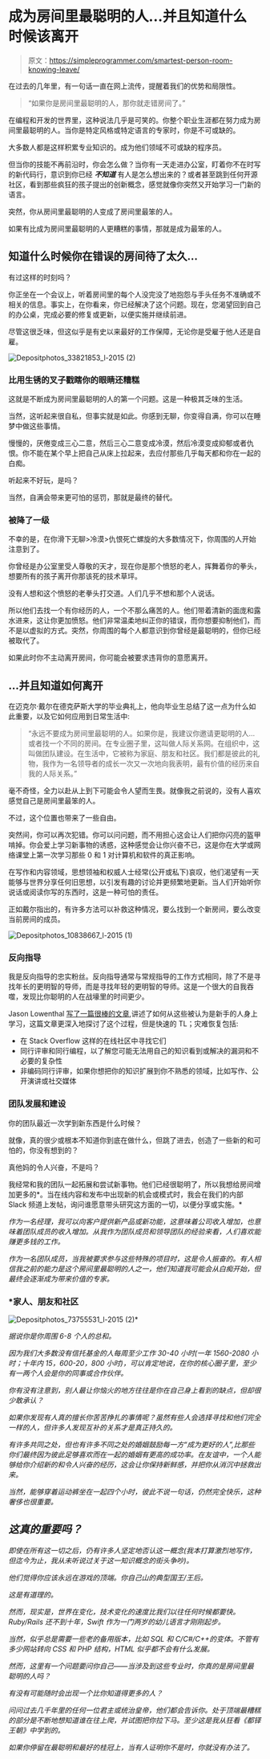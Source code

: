 # 成为房间里最聪明的人…并且知道什么时候该离开

> 原文：<https://simpleprogrammer.com/smartest-person-room-knowing-leave/>

在过去的几年里，有一句话一直在网上流传，提醒着我们的优势和局限性。

> “如果你是房间里最聪明的人，那你就走错房间了。”

在编程和开发的世界里，这种说法几乎是可笑的。你整个职业生涯都在努力成为房间里最聪明的人。当你是特定风格或特定语言的专家时，你是不可或缺的。

大多数人都是这样积累专业知识的。成为他们领域不可或缺的程序员。

但当你的技能不再前沿时，你会怎么做？当你有一天走进办公室，盯着你不在时写的新代码行，意识到你已经 ***不知道*** 有人是怎么想出来的？或者甚至跳到任何开源社区，看到那些疯狂的孩子提出的创新概念，感觉就像你突然又开始学习一门新的语言。

突然，你从房间里最聪明的人变成了房间里最笨的人。

如果有比成为房间里最聪明的人更糟糕的事情，那就是成为最笨的人。

## 知道什么时候你在错误的房间待了太久…

有过这样的时刻吗？

你正坐在一个会议上，听着房间里的每个人没完没了地抱怨与手头任务不准确或不相关的信息。事实上，在你看来，你已经解决了这个问题。现在，您渴望回到自己的办公桌，完成必要的修复或更新，以便实施并继续前进。

尽管这很乏味，但这似乎是有史以来最好的工作保障，无论你是受雇于他人还是自雇。

![Depositphotos_33821853_l-2015 (2)](img/aaf611f5e3811dac774e94d60033e241.png)

### 比用生锈的叉子戳瞎你的眼睛还糟糕

这就是不断成为房间里最聪明的人的第一个问题。这是一种极其乏味的生活。

当然，这听起来很自私，但事实就是如此。你感到无聊，你变得自满，你可以在睡梦中做这些事情。

慢慢的，厌倦变成三心二意，然后三心二意变成冷漠，然后冷漠变成抑郁或者仇恨。你不能在某个早上把自己从床上拉起来，去应付那些几乎每天都和你在一起的白痴。

听起来不好玩，是吗？

当然，自满会带来更可怕的惩罚，那就是最终的替代。

### 被降了一级

不幸的是，在你滑下无聊>冷漠>仇恨死亡螺旋的大多数情况下，你周围的人开始注意到了。

你曾经是办公室里受人尊敬的天才，现在你是那个愤怒的老人，挥舞着你的拳头，想要所有的孩子离开你那该死的技术草坪。

没有人想和这个愤怒的老拳头打交道。人们几乎不想和那个人说话。

所以他们去找一个有你经历的人，一个不那么痛苦的人。他们带着清新的面庞和露水进来，这让你更加愤怒。他们非常温柔地纠正你的错误，而你想要抑制他们，而不是以虚拟的方式。突然，你周围的每个人都意识到你曾经是最聪明的，但你已经被取代了。

如果此时你不主动离开房间，你可能会被要求违背你的意愿离开。

## …并且知道如何离开

在迈克尔·戴尔在德克萨斯大学的毕业典礼上，他向毕业生总结了这一点为什么如此重要，以及它如何应用到日常生活中:

> “永远不要成为房间里最聪明的人。如果你是，我建议你邀请更聪明的人…或者找一个不同的房间。在专业圈子里，这叫做人际关系网。在组织中，这叫做团队建设。在生活中，它被称为家庭、朋友和社区。我们都是彼此的礼物，我作为一名领导者的成长一次又一次地向我表明，最有价值的经历来自我的人际关系。”

毫不奇怪，全力以赴从上到下可能会令人望而生畏。就像我之前说的，没有人喜欢感觉自己是房间里最笨的人。

不过，这个位置也带来了一些自由。

突然间，你可以再次犯错。你可以问问题，而不用担心这会让人们把你闪亮的盔甲啃掉。你会爱上学习新事物的诱惑，这种感觉会让你兴奋不已，这是你在大学或网络课堂上第一次学习那些 0 和 1 对计算机和软件的真正影响。

在写作和内容领域，思想领袖和权威人士经常(公开或私下)哀叹，他们渴望有一天能够与世界分享任何旧思想，以引发有趣的讨论并更频繁地更新。当人们开始听你说话或阅读你写的东西时，这是一种可怕的责任。

正如戴尔指出的，有许多方法可以补救这种情况，要么找到一个新房间，要么改变当前房间的成员。

![Depositphotos_10838667_l-2015 (1)](img/458ebecd9451c8dca6ec60218869579e.png)

### 反向指导

我是反向指导的忠实粉丝。反向指导通常与常规指导的工作方式相同，除了不是寻找年长的更明智的导师，而是寻找年轻的更明智的导师。这是一个很大的自我吞噬，发现比你聪明的人在战壕里的时间更少。

Jason Lowenthal [写了一篇很棒的文章](https://simpleprogrammer.com/2015/10/16/how-to-learn-from-a-novice/),讲述了如何从这些被认为是新手的人身上学习，这篇文章更深入地探讨了这个过程，但是快速的 TL；灾难恢复包括:

*   在 Stack Overflow 这样的在线社区中寻找它们
*   同行评审和同行编程，以了解您可能无法用自己的知识看到或解决的漏洞和不必要的复杂性
*   非编码同行评审，如果你想把你的知识扩展到你不熟悉的领域，比如写作、公开演讲或社交媒体

### 团队发展和建设

你的团队最近一次学到新东西是什么时候？

就像，真的很少或根本不知道你到底在做什么，但跳了进去，创造了一些新的和可怕的，你没有想到的？

真他妈的令人兴奋，不是吗？

我经常和我的团队一起拓展和尝试新事物。他们已经很聪明了，所以我想给房间增加更多的*。当在线内容和发布中出现新的机会或模式时，我会在我们的内部 Slack 频道上发帖，询问谁愿意带头研究这方面的一切，以便分享或实施。*

*作为一名经理，我可以向客户提供新产品或新功能，这意味着公司收入增加，也意味着团队成员的收入增加。从我作为团队成员和领导团队的经验来看，人们喜欢能赚更多钱的工作。*

*作为一名团队成员，当我被要求参与这些特殊的项目时，这是令人振奋的。有人相信我之前的能力是这个房间里最聪明的人之一，他们知道我可能会从白痴开始，但最终会逐渐成为带来价值的专家。*

### *家人、朋友和社区

![Depositphotos_73755531_l-2015 (2)](img/34a93e24ffdfea4675f6cf1de941aa38.png)* 

*据说你是你周围 6-8 个人的总和。*

*因为我们大多数没有信托基金的人每周至少工作 30-40 小时(一年 1560-2080 小时；十年内 15，600-20，800 小时)，可以肯定地说，在你的核心圈子里，至少有一两个人会是你的同事或合作伙伴。*

*你有没有注意到，别人最让你恼火的地方往往是你在自己身上看到的缺点，但却很少敢承认？*

*如果你发现有人真的擅长你苦苦挣扎的事情呢？虽然有些人会选择寻找和他们完全一样的人，但许多人发现互补的关系才是真正持久的。*

*有许多共同之处，但也有许多不同之处的婚姻鼓励每一方“成为更好的人”,比那些你们最终因为彼此足够喜欢而在一起的婚姻有更高的成功率。在友谊中，一个人能够给你介绍新的和令人兴奋的经历，这会让你保持新鲜感，并把你从消沉中拯救出来。*

*当然，能够穿着运动裤坐在一起四个小时，彼此不说一句话，仍然完全快乐，这种奢侈也很重要。*

## *这真的重要吗？*

*即使在所有这一切之后，仍有许多人坚定地否认这一概念(我本打算激烈地写作，但迄今为止，我从未听说过关于这一知识概念的街头争吵)。*

*他们觉得你应该永远在游戏的顶端。你自己山的典型国王/王后。*

*这是有道理的。*

*然而，现实是，世界在变化，技术变化的速度比我们以往任何时候都要快。Ruby/Rails 还不到十年，Swift 作为一门两岁的幼儿语言才刚刚起步。*

*当然，似乎总是需要一些老的备用版本，比如 SQL 和 C/C#/C++的变体。不管有多少网站转向 CSS 和 PHP 结构，HTML 似乎都不会有什么发展。*

*然而，这里有一个问题要问你自己——当涉及到这些专业时，你真的是房间里最聪明的人吗？*

*有没有可能随时会出现一个比你知道得更多的人？*

*问问过去几千年里的任何一位君主或统治皇帝，他们都会告诉你。处于顶端最糟糕的部分是不断地想知道谁在往上爬，并试图把你拉下马。至少这是我从狂看《都铎王朝》中学到的。*

*如果你停留在最聪明和最好的桂冠上，当有人证明你不是时，你就没有办法了。*